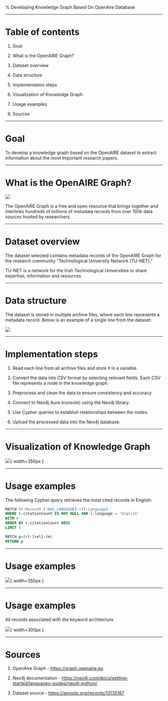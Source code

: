 % Developing Knowledge Graph Based On OpenAire Database

---

# Table of contents

1. Goal

2. What is the OpenAIRE Graph?

3. Dataset overview

4. Data structure

5. Implementation steps

6. Visualization of Knowledge Graph

7. Usage examples

8. Sources

---

# Goal

To develop a knowledge graph based on the OpenAIRE dataset to extract information about the most important research papers.


---

# What is the OpenAIRE Graph?

![](openAire.png)

The OpenAIRE Graph is a free and open resource that brings together and interlinks hundreds of millions of metadata records from over 100k data sources trusted by researchers.

---

# Dataset overview

The dataset selected contains metadata records of the OpenAIRE Graph for the research community "Technological University Network (TU-NET)." 

TU-NET is a network for the Irish Technological Universities to share expertise, information and resources

---

# Data structure

The dataset is stored in multiple archive files, where each line represents a metadata record. Below is an example of a single line from the dataset:

![](dataExample.png)

---

# Implementation steps

1. Read each line from all archive files and store it in a variable.

2. Convert the data into CSV format by selecting relevant fields. Each CSV file represents a node in the knowledge graph.

3. Preprocess and clean the data to ensure consistency and accuracy.

4. Connect to Neo4j Aura (console) using the Neo4j library.

5. Use Cypher queries to establish relationships between the nodes.

6. Upload the processed data into the Neo4j database.

---

# Visualization of Knowledge Graph

![](kg.png){ width=350px }

---

# Usage examples

The following Cypher query retrieves the most cited records in English:


```sql
MATCH (r:Record)-[:HAS_LANGUAGE]->(l:Language)
WHERE r.citationCount IS NOT NULL AND l.language = 'English'
WITH r
ORDER BY r.citationCount DESC
LIMIT 5

MATCH p=(r)-[rel]-(m)
RETURN p
```


---

# Usage examples

![](top6_citations.png){ width=350px }

---

# Usage examples

All records associated with the keyword architecture

![](kewords_visual.png){ width=300px }

---

# Sources

1. OpenAire Graph - https://graph.openaire.eu

2. Neo4j documentation -  https://neo4j.com/docs/getting-started/languages-guides/neo4j-python/

3. Dataset source - https://zenodo.org/records/13135167 


